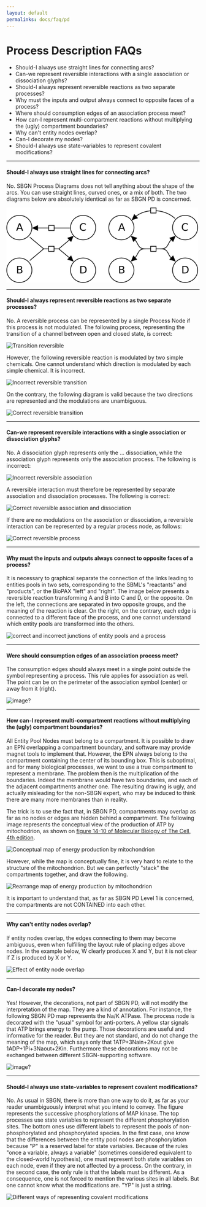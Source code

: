 ```yaml
---
layout: default
permalinks: docs/faq/pd
---
```

# Process Description FAQs

* Should-I always use straight lines for connecting arcs?
* Can-we represent reversible interactions with a single association or dissociation glyphs?
* Should-I always represent reversible reactions as two separate processes?
* Why must the inputs and output always connect to opposite faces of a process?
* Where should consumption edges of an association process meet?
* How can-I represent multi-compartment reactions without multiplying the (ugly) compartment boundaries?
* Why can't entity nodes overlap?
* Can-I decorate my nodes?
* Should-I always use state-variables to represent covalent modifications? 


---
#### Should-I always use straight lines for connecting arcs?

No. SBGN Process Diagrams does not tell anything about the shape of the arcs. You can use straight lines, curved ones, or a mix of both. The two diagrams below are absolutely identical as far as SBGN PD is concerned.

![Curved lines](/images/faq/pd/Curved-lines.png)

---
#### Should-I always represent reversible reactions as two separate processes?

No. A reversible process can be represented by a single Process Node if this process is not modulated. The following process, representing the transition of a channel between open and closed state, is correct:


![Transition reversible](img/Transition-reversible.png)

However, the following reversible reaction is modulated by two simple chemicals. One cannot understand which direction is modulated by each simple chemical. It is incorrect.


![Incorrect reversible transition](img/Transition-modulated-forbidden.png)

On the contrary, the following diagram is valid because the two directions are represented and the modulations are unambiguous.


![Correct reversible transition](img/Transition-modulated.png)

---
#### Can-we represent reversible interactions with a single association or dissociation glyphs?

No. A dissociation glyph represents only the ... dissociation, while the association glyph represents only the association process. The following is incorrect:


![Incorrect reversible association](img/Assoc-revers.png)

A reversible interaction must therefore be represented by separate association and dissociation processes. The following is correct:


![Correct reversible association and dissociation](img/Assoc-dissoc.png)

If there are no modulations on the association or dissociation, a reversible interaction can be represented by a regular process node, as follows:


![Correct reversible process](img/Process-revers.png)

---
#### Why must the inputs and outputs always connect to opposite faces of a process?

It is necessary to graphical separate the connection of the links leading to entities pools in two sets, corresponding to the SBML's "reactants" and "products", or the BioPAX "left" and "right". The image below presents a reversible reaction transforming A and B into C and D, or the opposite. On the left, the connections are separated in two opposite groups, and the meaning of the reaction is clear. On the right, on the contrary, each edge is connected to a different face of the process, and one cannot understand which entity pools are transformed into the others.


![correct and incorrect junctions of entity pools and a process](img/Opposite-faces.png)


---
#### Were should consumption edges of an association process meet?

The consumption edges should always meet in a single point outside the symbol representing a process. This rule applies for association as well. The point can be on the perimeter of the association symbol (center) or away from it (right).

![image?]()

---
#### How can-I represent multi-compartment reactions without multiplying the (ugly) compartment boundaries?

All Entity Pool Nodes must belong to a compartment. It is possible to draw an EPN overlapping a compartment boundary, and software may provide magnet tools to implement that. However, the EPN always belong to the compartment containing the center of its bounding box. This is suboptimal, and for many biological processes, we want to use a true compartment to represent a membrane. The problem then is the multiplication of the boundaries. Indeed the membrane would have two boundaries, and each of the adjacent compartments another one. The resulting drawing is ugly, and actually misleading for the non-SBGN expert, who may be induced to think there are many more membranes than in reality.

The trick is to use the fact that, in SBGN PD, compartments may overlap as far as no nodes or edges are hidden behind a compartment. The following image represents the conceptual view of the production of ATP by mitochodrion, as shown on [figure 14-10 of Molecular Biology of The Cell, 4th edition](http://www.ncbi.nlm.nih.gov/books/bv.fcgi?rid=mboc4.figgrp.2504).


![Conceptual map of energy production by mitochondrion](img/MitochondrionSpread.png)

However, while the map is conceptually fine, it is very hard to relate to the structure of the mitochondrion. But we can perfectly "stack" the compartments together, and draw the following.


![Rearrange map of energy production by mitochondrion](img/MitochondrionOverlap.png/)

It is important to understand that, as far as SBGN PD Level 1 is concerned, the compartments are not CONTAINED into each other.

---
#### Why can't entity nodes overlap?

If entity nodes overlap, the edges connecting to them may become ambiguous, even when fulfilling the layout rule of placing edges above nodes. In the example below, W clearly produces X and Y, but it is not clear if Z is produced by X or Y.


![Effect of entity node overlap](img/No-overlap.png/)

---
#### Can-I decorate my nodes?

Yes! However, the decorations, not part of SBGN PD, will not modify the interpretation of the map. They are a kind of annotation. For instance, the following SBGN PD map represents the Na/K ATPase. The process node is decorated with the "usual" symbol for anti-porters. A yellow star signals that ATP brings energy to the pump. Those decorations are useful and informative for the reader. But they are not standard, and do not change the meaning of the map, which says only that 1ATP+3Nain+2Kout give 1ADP+1Pi+3Naout+2Kin. Furthermore these decorations may not be exchanged between different SBGN-supporting software.

![image?]()

---
#### Should-I always use state-variables to represent covalent modifications?

No. As usual in SBGN, there is more than one way to do it, as far as your reader unambiguously interpret what you intend to convey. The figure represents the successive phosphorylations of MAP kinase. The top processes use state variables to represent the different phosphorylation sites. The bottom ones use different labels to represent the pools of non-phosphorylated and phosphorylated species. In the first case, one know that the differences between the entity pool nodes are phosphorylation because "P" is a reserved label for state variables. Because of the rules "once a variable, always a variable" (sometimes considered equivalent to the closed-world hypothesis), one must represent both state variables on each node, even if they are not affected by a process. On the contrary, in the second case, the only rule is that the labels must be different. As a consequence, one is not forced to mention the various sites in all labels. But one cannot know what the modifications are. "YP" is just a string.


![Different ways of representing covalent modifications](img/Label-Vs-StateVariables.png/)
